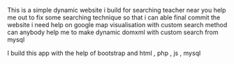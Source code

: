 This is a simple dynamic website i build for searching teacher near you
help me out to fix some searching technique so that i can able final commit the website 
i need help on google map visualisation with custom search method 
can anybody help me to make dynamic domxml with custom search from mysql

I build this app with the help of bootstrap and html , php , js , mysql
